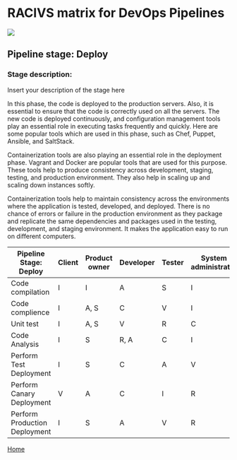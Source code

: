 # __RACIVS matrix for DevOps Pipelines__   

<img src="https://user-images.githubusercontent.com/10748736/112030685-6c81be80-8b32-11eb-94b8-c2c01b8f4581.png">

## __Pipeline stage:__  Deploy  
### __Stage description:__  
Insert your description of the stage here  

In this phase, the code is deployed to the production servers. Also, it is essential to ensure that the code is correctly used on all the servers.
The new code is deployed continuously, and configuration management tools play an essential role in executing tasks frequently and quickly. Here are some popular tools which are used in this phase, such as Chef, Puppet, Ansible, and SaltStack.

Containerization tools are also playing an essential role in the deployment phase. Vagrant and Docker are popular tools that are used for this purpose. These tools help to produce consistency across development, staging, testing, and production environment. They also help in scaling up and scaling down instances softly.

Containerization tools help to maintain consistency across the environments where the application is tested, developed, and deployed. There is no chance of errors or failure in the production environment as they package and replicate the same dependencies and packages used in the testing, development, and staging environment. It makes the application easy to run on different computers.

| Pipeline Stage:<br>Deploy  | Client  | Product owner | Developer  | Tester  | System administrator |Security Team
|----------------------------- |-------- |-------- |-------- |--------  |--------  |---------
| Code compilation             |     I   |     I    |   A      |    S     |    I      |    I      |
| Code complience             |      I   |     A, S    |   C      |    V     |    I      |    R      |
| Unit test                    |     I    |     A, S    |    V     |    R      |    C      |    I      |
| Code Analysis                |     I    |     S    |    R, A     |    C      |    I      |    I      |
| Perform Test Deployment      |    I     |     S    |     C    |     A     |     V     |     R     |             
| Perform Canary Deployment    |    V     |    A     |   C      |    I     |   R       |     C     |
| Perform Production Deployment |    I     |    S     |   A      |    V      |    R     |      V    |  
  
[Home](../index.md)
